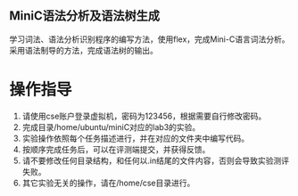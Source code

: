 ## MiniC语法分析及语法树生成

学习词法、语法分析识别程序的编写方法，使用flex，完成Mini-C语言词法分析。采用语法制导的方法，完成语法树的输出。

# 操作指导

1. 请使用cse账户登录虚拟机，密码为123456，根据需要自行修改密码。
2. 完成目录/home/ubuntu/miniC对应的lab3的实验。
3. 实验操作依照每个任务描述进行，并在对应的文件夹中编写代码。
4. 按顺序完成任务后，可以在评测端提交，并获得反馈。
5. 请不要修改任何目录结构，和任何以.in结尾的文件内容，否则会导致实验测评失败。
6. 其它实验无关的操作，请在/home/cse目录进行。